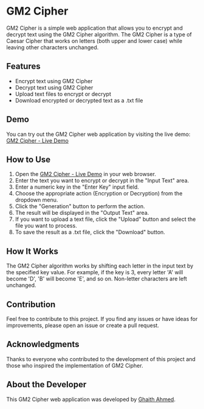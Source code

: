 # GM2 Cipher

GM2 Cipher is a simple web application that allows you to encrypt and decrypt text using the GM2 Cipher algorithm. The GM2 Cipher is a type of Caesar Cipher that works on letters (both upper and lower case) while leaving other characters unchanged.

## Features

- Encrypt text using GM2 Cipher
- Decrypt text using GM2 Cipher
- Upload text files to encrypt or decrypt
- Download encrypted or decrypted text as a .txt file

## Demo

You can try out the GM2 Cipher web application by visiting the live demo: [GM2 Cipher - Live Demo](https://ghaiith.github.io/GM2-Cipher/)

## How to Use

1. Open the [GM2 Cipher - Live Demo](https://ghaiith.github.io/GM2-Cipher/) in your web browser.
2. Enter the text you want to encrypt or decrypt in the "Input Text" area.
3. Enter a numeric key in the "Enter Key" input field.
4. Choose the appropriate action (Encryption or Decryption) from the dropdown menu.
5. Click the "Generation" button to perform the action.
6. The result will be displayed in the "Output Text" area.
7. If you want to upload a text file, click the "Upload" button and select the file you want to process.
8. To save the result as a .txt file, click the "Download" button.

## How It Works

The GM2 Cipher algorithm works by shifting each letter in the input text by the specified key value. For example, if the key is 3, every letter 'A' will become 'D', 'B' will become 'E', and so on. Non-letter characters are left unchanged.



## Contribution

Feel free to contribute to this project. If you find any issues or have ideas for improvements, please open an issue or create a pull request.

## Acknowledgments

Thanks to everyone who contributed to the development of this project and those who inspired the implementation of GM2 Cipher.

## About the Developer

This GM2 Cipher web application was developed by [Ghaith Ahmed](https://github.com/ghaiith).

